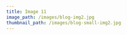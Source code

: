 ```yaml
---
title: Image 11
image_path: /images/blog-img2.jpg
thumbnail_path: /images/blog-small-img2.jpg
---
```

